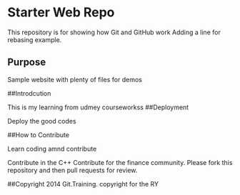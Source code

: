 # Starter Web Repo

This repository is for showing how Git and GitHub work
Adding a line for rebasing example.


## Purpose

Sample website with plenty of files for demos

##Introdcution

This is my learning from udmey courseworkss
##Deployment  

Deploy the good codes 

##How to Contribute

Learn coding amnd contribute

Contribute in the C++
Contribute for the finance community.
Please fork this repository and then pull requests for review.

##Copyright
2014 Git.Training.
copyright for the RY

